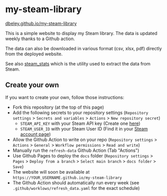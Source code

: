 ﻿# my-steam-library

[dbeley.github.io/my-steam-library](https://dbeley.github.io/my-steam-library)

This is a simple website to display my Steam library. The data is updated weekly thanks to a Github action.

The data can also be downloaded in various format (csv, xlsx, pdf) directly from the deployed website.

See also [steam_stats](https://github.com/dbeley/steam_stats) which is the utility used to extract the data from Steam.

## Create your own

If you want to create your own, follow those instructions:

- Fork this repository (at the top of this page)
- Add the following secrets to your repository settings (`Repository settings` > `Secrets and variables` > `Actions` > `New repository secret`)
    - `STEAM_API_KEY` with your Steam API key (Create one [here](https://steamcommunity.com/dev/apikey))
    - `STEAM_USER_ID` with your Steam User ID (Find it in your [Steam account page](https://store.steampowered.com/account/))
- Allow the Github Action to write on your repo (`Repository settings` > `Actions` > `General` > `Workflow permissions` > `Read and write`)
- Manually run the `refresh-data` Github Action (Tab "Actions")
- Use Github Pages to deploy the `docs` folder (`Repository settings` > `Pages` > `Deploy from a branch` > `Select main branch` > `docs folder` > `Save`)
- The website will soon be available at `https://YOUR_USERNAME.github.io/my-steam-library`
- The Github Action should automatically run every week (see `.github/worklows/refresh_data.yaml` for the exact schedule)
